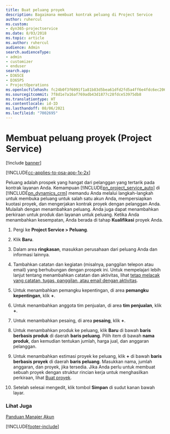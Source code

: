 ```yaml
---
title: Buat peluang proyek
description: Bagaimana membuat kontrak peluang di Project Service
author: ruhercul
ms.custom:
- dyn365-projectservice
ms.date: 8/03/2018
ms.topic: article
ms.author: ruhercul
audience: Admin
search.audienceType:
- admin
- customizer
- enduser
search.app:
- D365CE
- D365PS
- ProjectOperations
ms.openlocfilehash: fc24b0f3f6091f1a81b83d5bea61dfd2fd5a4ff6e4fdc6ec206f15460f364db1
ms.sourcegitcommit: 7f8d1e7a16af769adb43d1877c28fdce53975db8
ms.translationtype: HT
ms.contentlocale: id-ID
ms.lasthandoff: 08/06/2021
ms.locfileid: "7002695"
---
```

# <a name="create-a-project-opportunity-project-service"></a>Membuat peluang proyek (Project Service)

[!include [banner](../includes/psa-now-project-operations.md)]

[!INCLUDE[cc-applies-to-psa-app-1x-2x](../includes/cc-applies-to-psa-app-1x-2x.md)]

Peluang adalah prospek yang hangat dari pelanggan yang tertarik pada kontrak layanan Anda. Kemampuan [!INCLUDE[pn_project_service_auto](../includes/pn-project-service-auto.md)] di [!INCLUDE[pn_dynamics_crm](../includes/pn-dynamics-crm.md)] memandu Anda melalui langkah-langkah untuk membuka peluang untuk salah satu akun Anda, mempersiapkan kuotasi proyek, dan mengerjakan kontrak proyek dengan pelanggan Anda. Mulailah dengan menambahkan peluang. Anda juga dapat menambahkan perkiraan untuk produk dan layanan untuk peluang. Ketika Anda menambahkan kesempatan, Anda berada di tahap **Kualifikasi** proyek Anda.  
  
1.  Pergi ke **Project Service > Peluang**.  
  
2.  Klik **Baru**.  
  
3.  Dalam area **ringkasan**, masukkan perusahaan dari peluang Anda dan informasi lainnya.  
  
4.  Tambahkan catatan dan kegiatan (misalnya, panggilan telepon atau email) yang berhubungan dengan prospek ini. Untuk mempelajari lebih lanjut tentang menambahkan catatan dan aktivitas, lihat [tetap melacak yang catatan, tugas, panggilan, atau email dengan aktivitas](/dynamics365/customerengagement/on-premises/basics/work-with-activities).  
  
5.  Untuk menambahkan pemangku kepentingan, di area **pemangku kepentingan**, klik **+**.  
  
6.  Untuk menambahkan anggota tim penjualan, di area **tim penjualan**, klik **+**.  
  
7.  Untuk menambahkan pesaing, di area **pesaing**, klik **+**.  
  
8.  Untuk menambahkan produk ke peluang, klik **Baru** di bawah **baris berbasis produk** di daerah **baris peluang**. Pilih item di bawah **nama produk**, dan kemudian tentukan jumlah, harga jual, dan anggaran pelanggan.  
  
9. Untuk menambahkan estimasi proyek ke peluang, klik **+** di bawah **baris berbasis proyek** di daerah **baris peluang**. Masukkan nama, jumlah anggaran, dan proyek, jika tersedia. Jika Anda perlu untuk membuat sebuah proyek dengan struktur rincian kerja untuk menghasilkan perkiraan, lihat [Buat proyek](../psa/create-project.md).  
  
10. Setelah selesai mengedit, klik tombol **Simpan** di sudut kanan bawah layar.  
  
### <a name="see-also"></a>Lihat Juga  
 [Panduan Manajer Akun](../psa/account-manager-guide.md)


[!INCLUDE[footer-include](../includes/footer-banner.md)]